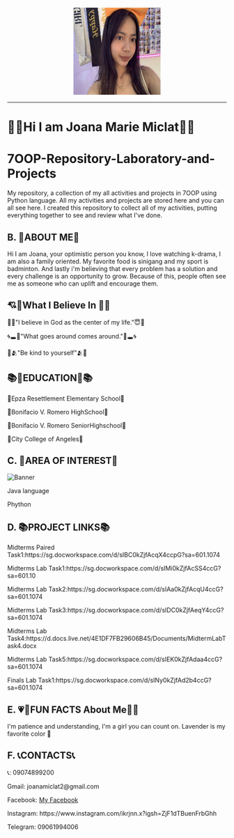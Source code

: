 <p align="center">
  <img src="Images/Messenger_creation_7E5C84B3-75A1-489D-89EF-6172897F9922.jpeg" width="200" height="200">
</p>


---

#               🦋🪻Hi I am Joana Marie Miclat🪻🦋

  <div class="section">
    <h1>7OOP-Repository-Laboratory-and-Projects</h1>
    <p>My repository, a collection of my all activities and projects in 7OOP using Python language. All my activities and projects are stored here and you can all see here. I created this repository to collect all of my activities, putting everything together to see and review what I've done.</p>
  </div>

  <div class="section">
    <h2>B. 🫶ABOUT ME🫶</h2>
    <p>Hi I am Joana, your optimistic person you know, I love watching k-drama, I am also a family oriented. My favorite food is sinigang and my sport is badminton. And lastly i'm believing that every problem has a solution and every challenge is an opportunity to grow. Because of this, people often see me as someone who can uplift and encourage them.</p>
  </div>

  <div class="section">
  <h2> 💘💞What I Believe In 💞💘 </h2>
  <p>  🙏😇"I believe in God as the center of my life."😇🙏  </p>
  <p>  🌀🕳️💫"What goes around comes around."💫🕳️🌀  </p>
  <p>  🫶🫂"Be kind to yourself"🫂🫶  </p>

  <div class="section">
  <h2>  📚🏫EDUCATION🏫📚  </h2>
  <p> 📍Epza Resettlement Elementary School📍  </p>
  <p> 📍Bonifacio V. Romero HighSchool📍  </p>
  <p> 📍Bonifacio V. Romero SeniorHighschool📍 </p>
  <p> 📍City College of Angeles📍  </p>

  <div class="section">
    <h2>C. 🌸AREA OF INTEREST🌸</h2>
    <img src="https://raw.githubusercontent.com/USERNAME/REPO/BRANCH/PATH/5acc4388-3e37-478c-a630-bed31430a506.jpeg" alt="Banner" style="max-width:50%;height:auto;">
    <p>Java language<p>
    <p>Phython</p>

  <div class="section">
    <h2>D. 📚PROJECT LINKS📚</h2>
    </p> Midterms Paired Task1:https://sg.docworkspace.com/d/sIBC0kZjfAcqX4ccpG?sa=601.1074</p>
    </p> Midterms Lab Task1:https://sg.docworkspace.com/d/sIMi0kZjfAcSS4ccG?sa=601.10 </p>
    </p> Midterms Lab Task2:https://sg.docworkspace.com/d/sIAa0kZjfAcqU4ccG?sa=601.1074 </p>
    </p>Midterms Lab Task3:https://sg.docworkspace.com/d/sIDC0kZjfAeqY4ccG?sa=601.1074 </p>
    </p> Midterms Lab Task4:https://d.docs.live.net/4E1DF7FB29606B45/Documents/MidtermLabTask4.docx </p>
    </p> Midterms Lab Task5:https://sg.docworkspace.com/d/sIEK0kZjfAdaa4ccG?sa=601.1074 </p>
    </p> Finals Lab Task1:https://sg.docworkspace.com/d/sINy0kZjfAd2b4ccG?sa=601.1074 </p>
  </div>

  <div class="section">
    <h2>E. 💗🥇FUN FACTS About Me🥇💗</h2>
    <p>I'm patience and understanding, I'm a girl you can count on. Lavender is my favorite color 🌸</p>
  </div>

  <div class="section">
    <h2>F. 📞CONTACTS📞</h2>
    <p>📞: 09074899200 <p>
    <p> Gmail: joanamiclat2@gmail.com <p>
    <p>Facebook: <a href="https://www.facebook.com/share/15LnUMWCtB/">My Facebook</a></p>
    <p>Instagram:   https://www.instagram.com/ikrjnn.x?igsh=ZjF1dTBuenFrbGhh </p>
    <p>Telegram: 09061994006 </p>
  </div>

</body>
</html>
